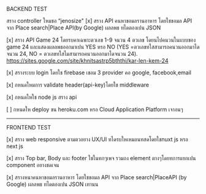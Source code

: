 BACKEND TEST

สราง controller ใหมชอ “jenosize"
[x] สราง API คนหาขอมลรานอาหาร โดยใชขอมล API จาก Place search|Place API(by Google) ผลลพธ ทไดตองเปน JSON

[x] สราง API Game 24 โดยรบคาเฉพาะตวเลข 1-9 จนวน 4 ตวเลข โดยนไปคนวนในแบบของ game 24 และแสดงผลลพธออกมาเปน YES หรอ NO (YES =ตวเลขทใสสามารถคนวนออกมาไดจนวน 24, NO = ตวเลขทใสไมสามารถคนวนออกมาไดจนวน 24). https://sites.google.com/site/khnitsastrp5bththi/kar-len-kem-24

[x] สรางระบบ login โดยใช firebase เชอม 3 provider คอ google, facebook,email

[x] กหนดใหมการ validate header(api-key)โดยใช middleware

[x] กหนดใหใช node js สราง api

[ ] กหนดให deploy ขน heroku.com หรอ Cloud Application Platform เจาอนๆ

********************************************

FRONTEND TEST

[x] สราง web responsive ตามตวอยาง UX/UI ทไดรบใหเหมอนทสดโดยใชnuxt js หรอ next js

[x] สราง Top bar, Body และ footer ใชในทกๆเพจ รวมถง element ตางๆโดยทการแยกเปน component อยางชดเจน

[x] สรางหนาคนหาขอมลรานอาหาร โดยใชขอมล API จาก Place search|PlaceAPI (by Google) ผลลพธ ทไดตองเปน JSON เทานน